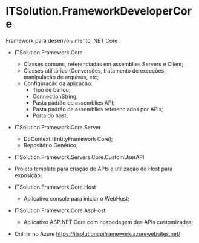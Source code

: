 # ITSolution.FrameworkDeveloperCore
Framework para desenvolvimento .NET Core

* ITSolution.Framework.Core
  * Classes comuns, referenciadas em assemblies Servers e Client;
  * Classes utilitárias (Conversões, tratamento de exceções, manipulação de arquivos, etc;
  * Configuração da aplicação:
    * Tipo de banco;
    * ConnectionString;
    * Pasta padrão de assemblies API;
    * Pasta padrão de assemblies referenciados por APIs;
    * Porta do host;

* ITSolution.Framework.Core.Server
  * DbContext (EntityFramework Core);
  * Repositório Genérico;

* ITSolution.Framework.Servers.Core.CustomUserAPI
 * Projeto template para criação de APIs e utilização do Host para exposição;

* ITSolution.Framework.Core.Host
  * Aplicativo console para iniciar o WebHost;

* ITSolution.Framework.Core.AspHost
  * Aplicativo ASP.NET Core com hospedagem das APIs customizadas;
 
* Online no Azure
  https://itsolutionapiframework.azurewebsites.net/
 
